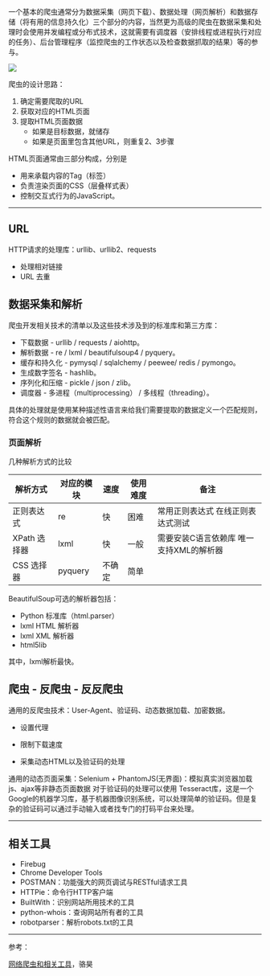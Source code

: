 一个基本的爬虫通常分为数据采集（网页下载）、数据处理（网页解析）和数据存储（将有用的信息持久化）三个部分的内容，当然更为高级的爬虫在数据采集和处理时会使用并发编程或分布式技术，这就需要有调度器（安排线程或进程执行对应的任务）、后台管理程序（监控爬虫的工作状态以及检查数据抓取的结果）等的参与。

![](https://note-taking-1258869021.cos.ap-beijing.myqcloud.com/Web%20Spider/crawler-workflow.png)

爬虫的设计思路：

1. 确定需要爬取的URL
2. 获取对应的HTML页面
3. 提取HTML页面数据
   * 如果是目标数据，就储存
   * 如果是页面里包含其他URL，则重复2、3步骤

HTML页面通常由三部分构成，分别是

* 用来承载内容的Tag（标签）
* 负责渲染页面的CSS（层叠样式表）
* 控制交互式行为的JavaScript。

***

## URL

HTTP请求的处理库：urllib、urllib2、requests

* 处理相对链接
* URL 去重

## 数据采集和解析

爬虫开发相关技术的清单以及这些技术涉及到的标准库和第三方库：

* 下载数据 - urllib / requests / aiohttp。
* 解析数据 - re / lxml / beautifulsoup4 / pyquery。
* 缓存和持久化 - pymysql / sqlalchemy / peewee/ redis / pymongo。
* 生成数字签名 - hashlib。
* 序列化和压缩 - pickle / json / zlib。
* 调度器 - 多进程（multiprocessing） / 多线程（threading）。

具体的处理就是使用某种描述性语言来给我们需要提取的数据定义一个匹配规则，符合这个规则的数据就会被匹配。



### 页面解析

几种解析方式的比较

| 解析方式     | 对应的模块 | 速度   | 使用难度 | 备注                                    |
| ------------ | ---------- | ------ | -------- | --------------------------------------- |
| 正则表达式   | re         | 快     | 困难     | 常用正则表达式 在线正则表达式测试       |
| XPath 选择器 | lxml       | 快     | 一般     | 需要安装C语言依赖库 唯一支持XML的解析器 |
| CSS 选择器   | pyquery    | 不确定 | 简单     |                                         |

BeautifulSoup可选的解析器包括：

* Python 标准库（html.parser）
* lxml HTML 解析器
* lxml XML 解析器
* html5lib

其中，lxml解析最快。

## 爬虫 - 反爬虫 - 反反爬虫

通用的反爬虫技术：User-Agent、验证码、动态数据加载、加密数据。

* 设置代理
* 限制下载速度

* 采集动态HTML以及验证码的处理

通用的动态页面采集：Selenium + PhantomJS(无界面)：模拟真实浏览器加载js、ajax等非静态页面数据
对于验证码的处理可以使用 Tesseract库，这是一个Google的机器学习库，基于机器图像识别系统，可以处理简单的验证码。但是复杂的验证码可以通过手动输入或者找专门的打码平台来处理。

***

## 相关工具

* Firebug
* Chrome Developer Tools
* POSTMAN：功能强大的网页调试与RESTful请求工具
* HTTPie：命令行HTTP客户端
* BuiltWith：识别网站所用技术的工具
* python-whois：查询网站所有者的工具
* robotparser：解析robots.txt的工具

***

参考：

[网络爬虫和相关工具](https://github.com/jackfrued/Python-100-Days/blob/master/Day66-75/66.%E7%BD%91%E7%BB%9C%E7%88%AC%E8%99%AB%E5%92%8C%E7%9B%B8%E5%85%B3%E5%B7%A5%E5%85%B7.md)，骆昊